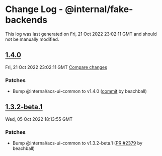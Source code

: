 # Change Log - @internal/fake-backends

This log was last generated on Fri, 21 Oct 2022 23:02:11 GMT and should not be manually modified.

<!-- Start content -->

## [1.4.0](https://github.com/azure/communication-ui-library/tree/@internal/fake-backends_v1.4.0)

Fri, 21 Oct 2022 23:02:11 GMT 
[Compare changes](https://github.com/azure/communication-ui-library/compare/@internal/fake-backends_v1.3.2-beta.1...@internal/fake-backends_v1.4.0)

### Patches

- Bump @internal/acs-ui-common to v1.4.0 ([commit](https://github.com/azure/communication-ui-library/commit/6e9b927acf587b957b60434f6ccc8265277d2434) by beachball)

## [1.3.2-beta.1](https://github.com/azure/communication-ui-library/tree/@internal/fake-backends_v1.3.2-beta.1)

Wed, 05 Oct 2022 18:13:55 GMT

### Patches

- Bump @internal/acs-ui-common to v1.3.2-beta.1 ([PR #2379](https://github.com/azure/communication-ui-library/pull/2379) by beachball)
